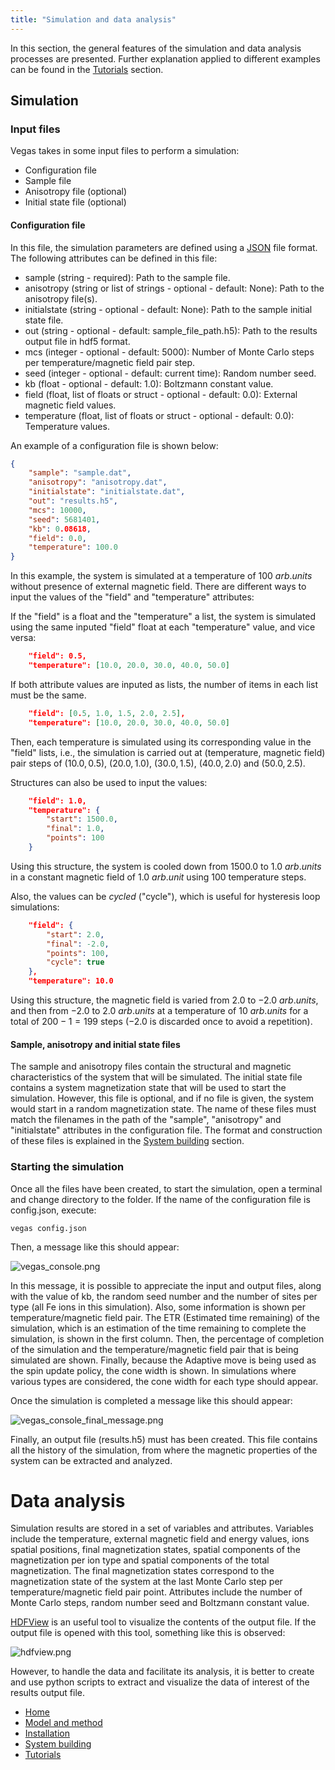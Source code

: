 ```yaml
---
title: "Simulation and data analysis"
---
```



In this section, the general features of the simulation and data analysis processes are presented. Further explanation applied to different examples can be found in the [Tutorials](/vegas/examples/) section.

## Simulation

### Input files

Vegas takes in some input files to perform a simulation:

* Configuration file
* Sample file
* Anisotropy file (optional)
* Initial state file (optional)

#### Configuration file

In this file, the simulation parameters are defined using a [JSON](https://www.w3schools.com/js/js_json_intro.asp) file format. The following attributes can be defined in this file:

* sample (string - required): Path to the sample file.
* anisotropy (string or list of strings - optional - default: None): Path to the anisotropy file(s).
* initialstate (string - optional - default: None): Path to the sample initial state file.
* out (string - optional - default: sample_file_path.h5): Path to the results output file in hdf5 format.
* mcs (integer - optional - default: 5000): Number of Monte Carlo steps per temperature/magnetic field pair step.
* seed (integer - optional - default: current time): Random number seed.
* kb (float - optional - default: 1.0): Boltzmann constant value.
* field (float, list of floats or struct - optional - default: 0.0): External magnetic field values.
* temperature (float, list of floats or struct - optional - default: 0.0): Temperature values.

An example of a configuration file is shown below:

```json
{
    "sample": "sample.dat",
    "anisotropy": "anisotropy.dat",
    "initialstate": "initialstate.dat",
    "out": "results.h5",
    "mcs": 10000,
    "seed": 5681401,
    "kb": 0.08618,
    "field": 0.0,
    "temperature": 100.0
}
```

In this example, the system is simulated at a temperature of $100\ arb. units$ without presence of external magnetic field. There are different ways to input the values of the "field" and "temperature" attributes: 

If the "field" is a float and the "temperature" a list, the system is simulated using the same inputed "field" float at each "temperature" value, and vice versa:

```json
    "field": 0.5,
    "temperature": [10.0, 20.0, 30.0, 40.0, 50.0]
```

If both attribute values are inputed as lists, the number of items in each list must be the same.

```json
    "field": [0.5, 1.0, 1.5, 2.0, 2.5],
    "temperature": [10.0, 20.0, 30.0, 40.0, 50.0]
```

Then, each temperature is simulated using its corresponding value in the "field" lists, i.e., the simulation is carried out at (temperature, magnetic field) pair steps of ($10.0, 0.5$), ($20.0, 1.0$), ($30.0, 1.5$), ($40.0, 2.0$) and ($50.0, 2.5$).

Structures can also be used to input the values:

```json
    "field": 1.0,
    "temperature": {
        "start": 1500.0,
        "final": 1.0,
        "points": 100
    }
```

Using this structure, the system is cooled down from $1500.0$ to $1.0\ arb. units$ in a constant magnetic field of $1.0\ arb. unit$ using $100$ temperature steps.

Also, the values can be *cycled* ("cycle"), which is useful for hysteresis loop simulations:

```json
    "field": {
        "start": 2.0,
        "final": -2.0,
        "points": 100,
        "cycle": true
    },
    "temperature": 10.0
```

Using this structure, the magnetic field is varied from $2.0$ to $-2.0\ arb. units$, and then from $-2.0$ to $2.0\ arb. units$ at a temperature of $10\ arb. units$ for a total of $200-1=199$ steps ($-2.0$ is discarded once to avoid a repetition).

#### Sample, anisotropy and initial state files

The sample and anisotropy files contain the structural and magnetic characteristics of the system that will be simulated. The initial state file contains a system magnetization state that will be used to start the simulation. However, this file is optional, and if no file is given, the system would start in a random magnetization state. The name of these files must match the filenames in the path of the "sample", "anisotropy" and "initialstate" attributes in the configuration file. The format and construction of these files is explained in the [System building](/vegas/system-building/) section.

### Starting the simulation

Once all the files have been created, to start the simulation, open a terminal and change directory to the folder. If the name of the configuration file is config.json, execute:

``` shell
vegas config.json
```

Then, a message like this should appear:

![vegas_console.png](vegas_console.png)

In this message, it is possible to appreciate the input and output files, along with the value of kb, the random seed number and the number of sites per type (all Fe ions in this simulation). Also, some information is shown per temperature/magnetic field pair. The ETR (Estimated time remaining) of the simulation, which is an estimation of the time remaining to complete the simulation, is shown in the first column. Then, the percentage of completion of the simulation and the temperature/magnetic field pair that is being simulated are shown. Finally, because the Adaptive move is being used as the spin update policy, the cone width is shown. In simulations where various types are considered, the cone width for each type should appear.

Once the simulation is completed a message like this should appear: 

![vegas_console_final_message.png](vegas_console_final_message.png)

Finally, an output file (results.h5) must has been created. This file contains all the history of the simulation, from where the magnetic properties of the system can be extracted and analyzed.  

# Data analysis

Simulation results are stored in a set of variables and attributes. Variables include the temperature, external magnetic field and energy values, ions spatial positions, final magnetization states, spatial components of the magnetization per ion type and spatial components of the total magnetization. The final magnetization states correspond to the magnetization state of the system at the last Monte Carlo step per temperature/magnetic field pair point. Attributes include the number of Monte Carlo steps, random number seed and Boltzmann constant value.

[HDFView](https://support.hdfgroup.org/products/java/hdfview/) is an useful tool to visualize the contents of the output file. If the output file is opened with this tool, something like this is observed:

![hdfview.png](hdfview.png)

However, to handle the data and facilitate its analysis, it is better to create and use python scripts to extract and visualize the data of interest of the results output file. 

* [Home](/vegas/)
* [Model and method](/vegas/model-and-method/)
* [Installation](/vegas/installation/)
* [System building](/vegas/system-building/)
* [Tutorials](/vegas/examples/)
